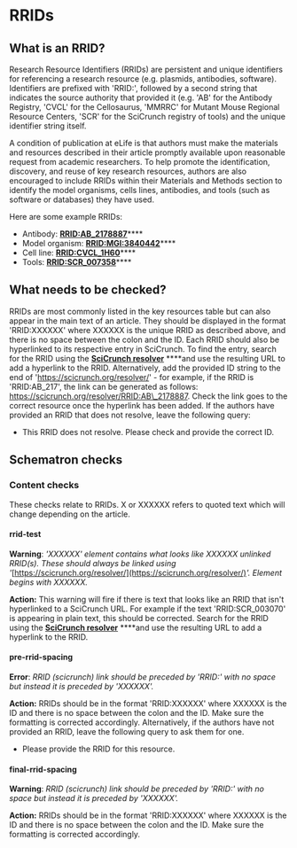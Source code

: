 # RRIDs

## What is an RRID?

Research Resource Identifiers \(RRIDs\) are persistent and unique identifiers for referencing a research resource \(e.g. plasmids, antibodies, software\). Identifiers are prefixed with 'RRID:', followed by a second string that indicates the source authority that provided it \(e.g. 'AB' for the Antibody Registry, 'CVCL' for the Cellosaurus, 'MMRRC' for Mutant Mouse Regional Resource Centers, 'SCR' for the SciCrunch registry of tools\) and the unique identifier string itself. 

A condition of publication at eLife is that authors must make the materials and resources described in their article promptly available upon reasonable request from academic researchers. To help promote the identification, discovery, and reuse of key research resources, authors are also encouraged to include RRIDs within their Materials and Methods section to identify the model organisms, cells lines, antibodies, and tools \(such as software or databases\) they have used.

Here are some example RRIDs:

* Antibody: [**RRID:AB\_2178887**](https://scicrunch.org/resolver/RRID:AB_2178887)\*\*\*\*
* Model organism: [**RRID:MGI:3840442**](https://scicrunch.org/resolver/RRID:MGI:3840442)\*\*\*\*
* Cell line: [**RRID:CVCL\_1H60**](https://scicrunch.org/resolver/RRID:CVCL_1H60)\*\*\*\*
* Tools: [**RRID:SCR\_007358**](https://scicrunch.org/resolver/RRID:SCR_007358)\*\*\*\*

## What needs to be checked?

RRIDs are most commonly listed in the key resources table but can also appear in the main text of an article. They should be displayed in the format 'RRID:XXXXXX' where XXXXXX is the unique RRID as described above, and there is no space between the colon and the ID. Each RRID should also be hyperlinked to its respective entry in SciCrunch. To find the entry, search for the RRID using the [**SciCrunch resolver**](https://scicrunch.org/resolver) ****and use the resulting URL to add a hyperlink to the RRID. Alternatively, add the provided ID string to the end of 'https://scicrunch.org/resolver/' - for example, if the RRID is 'RRID:AB\_217', the link can be generated as follows: https://scicrunch.org/resolver/RRID:AB\_2178887. Check the link goes to the correct resource once the hyperlink has been added. If the authors have provided an RRID that does not resolve, leave the following query:

* This RRID does not resolve. Please check and provide the correct ID.

## Schematron checks

### Content checks

These checks relate to RRIDs. X or XXXXXX refers to quoted text which will change depending on the article.

#### rrid-test

**Warning**: _'XXXXXX' element contains what looks like XXXXXX unlinked RRID\(s\). These should always be linked using '_[https://scicrunch.org/resolver/](https://scicrunch.org/resolver/)_'. Element begins with XXXXXX._

**Action:** This warning will fire if there is text that looks like an RRID that isn't hyperlinked to a SciCrunch URL. For example if the text 'RRID:SCR\_003070' is appearing in plain text, this should be corrected. Search for the RRID using the [**SciCrunch resolver**](https://scicrunch.org/resolver) ****and use the resulting URL to add a hyperlink to the RRID.

#### pre-rrid-spacing

**Error**: _RRID \(scicrunch\) link should be preceded by 'RRID:' with no space but instead it is preceded by 'XXXXXX'._

**Action:** RRIDs should be in the format 'RRID:XXXXXX' where XXXXXX is the ID and there is no space between the colon and the ID. Make sure the formatting is corrected accordingly. Alternatively, if the authors have not provided an RRID, leave the following query to ask them for one. 

* Please provide the RRID for this resource.

#### final-rrid-spacing

**Warning**: _RRID \(scicrunch\) link should be preceded by 'RRID:' with no space but instead it is preceded by 'XXXXXX'._

**Action:** RRIDs should be in the format 'RRID:XXXXXX' where XXXXXX is the ID and there is no space between the colon and the ID. Make sure the formatting is corrected accordingly. 





